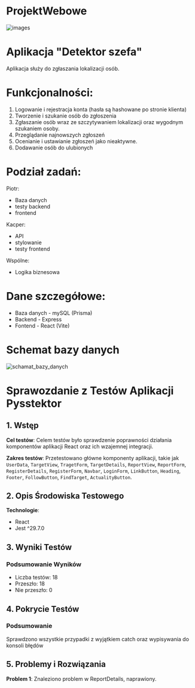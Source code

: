 # ProjektWebowe
![images](https://github.com/GitMasterProgrammer/ProjektWebowe/assets/118828179/9fe273df-f5f7-448e-9961-cbe878c8e6e9)
⠀⠀⠀⠀⠀⠀⠀⠀⠀⠀
<h1>Aplikacja "Detektor szefa"</h1>
Aplikacja służy do zgłaszania lokalizacji osób.

# Funkcjonalności:
1. Logowanie i rejestracja konta (hasła są hashowane po stronie klienta)
2. Tworzenie i szukanie osób do zgłoszenia
3. Zgłaszanie osób wraz ze szczytywaniem lokalizacji oraz wygodnym szukaniem osoby.
4. Przeglądanie najnowszych zgłoszeń
5. Ocenianie i ustawianie zgłoszeń jako nieaktywne.
6. Dodawanie osób do ulubionych

# Podział zadań:
Piotr:
- Baza danych
- testy backend
- frontend

Kacper:
- API
- stylowanie
- testy frontend

Wspólne:
- Logika biznesowa

# Dane szczegółowe:
- Baza danych - mySQL (Prisma)
- Backend - Express
- Fontend - React (Vite)


# Schemat bazy danych
![schamat_bazy_danych](https://github.com/GitMasterProgrammer/ProjektWebowe/assets/126171998/3c2f9319-5f55-4882-9d4f-e2f946405258)

# Sprawozdanie z Testów Aplikacji Pysstektor

## 1. Wstęp
**Cel testów**: Celem testów było sprawdzenie poprawności działania komponentów aplikacji React oraz ich wzajemnej integracji.

**Zakres testów**: Przetestowano główne komponenty aplikacji, takie jak `UserData`, `TargetView`, `TragetForm`, `TargetDetails`, `ReportView`, `ReportForm`, `RegisterDetails`, `RegisterForm`, `Navbar`, `LoginForm`, `LinkButton`, `Heading`, `Footer`, `FollowButton`, `FindTarget`, `ActualityButton`.

## 2. Opis Środowiska Testowego
**Technologie**: 
- React
- Jest ^29.7.0

## 3. Wyniki Testów
### Podsumowanie Wyników
- Liczba testów: 18
- Przeszło: 18
- Nie przeszło: 0

## 4. Pokrycie Testów
### Podsumowanie
Sprawdzono wszystkie przypadki z wyjątkiem catch oraz wypisywania do konsoli błędów


## 5. Problemy i Rozwiązania
**Problem 1**: Znaleziono problem w ReportDetails, naprawiony.


